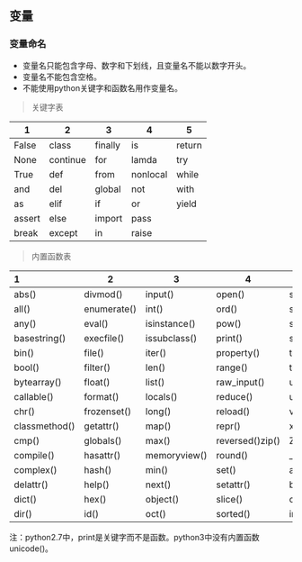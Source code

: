 ## 变量

###  变量命名

* 变量名只能包含字母、数字和下划线，且变量名不能以数字开头。
* 变量名不能包含空格。
* 不能使用python关键字和函数名用作变量名。

> 关键字表

| 1      | 2        | 3       | 4        | 5      |
| ------ | -------- | ------- | -------- | ------ |
| False  | class    | finally | is       | return |
| None   | continue | for     | lamda    | try    |
| True   | def      | from    | nonlocal | while  |
| and    | del      | global  | not      | with   |
| as     | elif     | if      | or       | yield  |
| assert | else     | import  | pass     |        |
| break  | except   | in      | raise    |        |

> 内置函数表

| 1             | 2           | 3            | 4               | 5                |
| :------------ | ----------- | ------------ | --------------- | ---------------- |
| abs()         | divmod()    | input()      | open()          | staticmethod()   |
| all()         | enumerate() | int()        | ord()           | str()            |
| any()         | eval()      | isinstance() | pow()           | sum()            |
| basestring()  | execfile()  | issubclass() | print()         | super()          |
| bin()         | file()      | iter()       | property()      | tuple()          |
| bool()        | filter()    | len()        | range()         | type()           |
| bytearray()   | float()     | list()       | raw_input()     | unichr()         |
| callable()    | format()    | locals()     | reduce()        | unicode()        |
| chr()         | frozenset() | long()       | reload()        | vars()           |
| classmethod() | getattr()   | map()        | repr()          | xrange()         |
| cmp()         | globals()   | max()        | reversed()zip() | Zip()            |
| compile()     | hasattr()   | memoryview() | round()         | _ _ import _ _() |
| complex()     | hash()      | min()        | set()           | apply()          |
| delattr()     | help()      | next()       | setattr()       | buffer()         |
| dict()        | hex()       | object()     | slice()         | coerce()         |
| dir()         | id()        | oct()        | sorted()        | intern()         |

注：python2.7中，print是关键字而不是函数。python3中没有内置函数unicode()。



